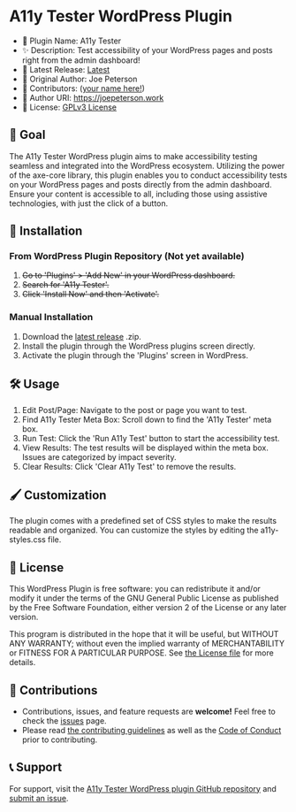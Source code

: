 # A11y Tester WordPress Plugin

-   📣 Plugin Name: A11y Tester
-   ✨ Description: Test accessibility of your WordPress pages and posts right from the admin dashboard!
-   📝 Latest Release: [Latest](https://github.com/skullzarmy/a11y-tester-wordpress-plugin/releases/latest)
-   👤 Original Author: Joe Peterson
-   👥 Contributors: ([your name here!](./CONTRIBUTING.md))
-   🔗 Author URI: https://joepeterson.work
-   📑 License: [GPLv3 License](./LICENSE)

## 🎯 Goal

The A11y Tester WordPress plugin aims to make accessibility testing seamless and integrated into the WordPress ecosystem. Utilizing the power of the axe-core library, this plugin enables you to conduct accessibility tests on your WordPress pages and posts directly from the admin dashboard. Ensure your content is accessible to all, including those using assistive technologies, with just the click of a button.

## 🚀 Installation

### From WordPress Plugin Repository (Not yet available)

1. ~~Go to 'Plugins' > 'Add New' in your WordPress dashboard.~~
1. ~~Search for 'A11y Tester'.~~
1. ~~Click 'Install Now' and then 'Activate'.~~

### Manual Installation

1. Download the [latest release](https://github.com/skullzarmy/a11y-tester-wordpress-plugin/releases/latest) .zip.
1. Install the plugin through the WordPress plugins screen directly.
1. Activate the plugin through the 'Plugins' screen in WordPress.

## 🛠 Usage

1. Edit Post/Page: Navigate to the post or page you want to test.
1. Find A11y Tester Meta Box: Scroll down to find the 'A11y Tester' meta box.
1. Run Test: Click the 'Run A11y Test' button to start the accessibility test.
1. View Results: The test results will be displayed within the meta box. Issues are categorized by impact severity.
1. Clear Results: Click 'Clear A11y Test' to remove the results.

## 🖌 Customization

The plugin comes with a predefined set of CSS styles to make the results readable and organized. You can customize the styles by editing the a11y-styles.css file.

## 📜 License

This WordPress Plugin is free software: you can redistribute it and/or modify it under the terms of the GNU General Public License as published by the Free Software Foundation, either version 2 of the License or any later version.

This program is distributed in the hope that it will be useful, but WITHOUT ANY WARRANTY; without even the implied warranty of MERCHANTABILITY or FITNESS FOR A PARTICULAR PURPOSE. See [the License file](./LICENSE) for more details.

## 👏 Contributions

-   Contributions, issues, and feature requests are **welcome!** Feel free to check the [issues](https://github.com/skullzarmy/a11y-tester-wordpress-plugin/issues) page.
-   Please read [the contributing guidelines](./CONTRIBUTING.md) as well as the [Code of Conduct](./CODE_OF_CONDUCT.md) prior to contributing.

## 📞 Support

For support, visit the [A11y Tester WordPress plugin GitHub repository](https://github.com/skullzarmy/a11y-tester-wordpress-plugin) and [submit an issue](https://github.com/skullzarmy/a11y-tester-wordpress-plugin/issues).
